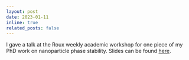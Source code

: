 ```yaml
---
layout: post
date: 2023-01-11
inline: true
related_posts: false
---
```


I gave a talk at the Roux weekly academic workshop for one piece of my PhD work on nanoparticle phase stability. Slides can be found <a href='https://github.com/cengc13/website/blob/master/assets/pdf/slides/Jan_11-Roux_Academic_Workshop.pdf'>here</a>.
